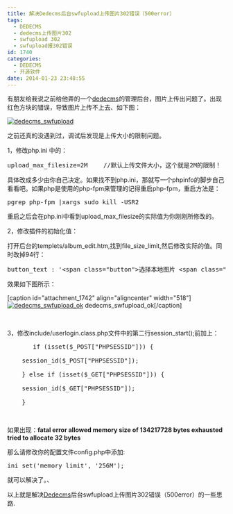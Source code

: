 ```yaml
---
title: 解决Dedecms后台swfupload上传图片302错误（500error）
tags:
  - DEDECMS
  - dedecms上传图片302
  - swfupload 302
  - swfupload报302错误
id: 1740
categories:
  - DEDECMS
  - 开源软件
date: 2014-01-23 23:48:55
---
```


有朋友给我说之前给他弄的一个[dedecms](http://www.pooy.net/category/os/%E7%BB%87%E6%A2%A6cms "dedecms")的管理后台，图片上传出问题了。出现红色方块的错误，导致图片上传不上去、如下图：

[![dedecms_swfupload](http://www.pooy.net/wp-content/uploads/2014/04/dedecms_swfupload.jpg)](http://www.pooy.net/wp-content/uploads/2014/04/dedecms_swfupload.jpg)

之前还真的没遇到过，调试后发现是上传大小的限制问题。

1，修改php.ini 中的：
<pre class="brush: php; gutter: true">upload_max_filesize=2M　　 //默认上传文件大小，这个就是2M的限制！</pre>
具体改成多少由你自己决定。如果找不到php.ini，那就写一个phpinfo的脚步自己看看吧。如果php是使用的php-fpm来管理的记得重启php-fpm，重启方法是：
<pre class="brush: bash; gutter: true">pgrep php-fpm |xargs sudo kill -USR2</pre>
重启之后会在php.ini中看到upload_max_filesize的实际值为你刚刚所修改的。

2，修改插件的初始化值：

打开后台的templets/album_edit.htm,找到file_size_limit,然后修改实际的值。同时改掉94行：
<pre class="brush: bash; gutter: true">button_text : &#039;&lt;span class=&quot;button&quot;&gt;选择本地图片 &lt;span class=&quot;buttonSmall&quot;&gt;(单图最大为 20 MB，支持多选)&lt;/span&gt;&lt;/span&gt;&#039;,</pre>
效果如下图所示：

[caption id="attachment_1742" align="aligncenter" width="518"][![dedecms_swfupload_ok](http://www.pooy.net/wp-content/uploads/2014/04/dedecms_swfupload_ok.jpg)](http://www.pooy.net/wp-content/uploads/2014/04/dedecms_swfupload_ok.jpg) dedecms_swfupload_ok[/caption]

&nbsp;

3，修改include/userlogin.class.php文件中的第二行session_start();前加上：
<pre class="brush: bash; gutter: true">       if (isset($_POST[&quot;PHPSESSID&quot;])) {

	session_id($_POST[&quot;PHPSESSID&quot;]);

	} else if (isset($_GET[&quot;PHPSESSID&quot;])) {

	session_id($_GET[&quot;PHPSESSID&quot;]);

	}</pre>
&nbsp;

如果出现：**fatal error allowed memory size of 134217728 bytes exhausted tried to allocate 32 bytes**

那么请修改你的配置文件config.php中添加:
<pre class="brush: php; gutter: true">ini_set(&#039;memory_limit&#039;, &#039;256M&#039;);</pre>
就可以解决了。、

以上就是解决[Dedecms](http://www.pooy.net/category/os/%E7%BB%87%E6%A2%A6cms "dedecms")后台swfupload上传图片302错误（500error）的一些思路.